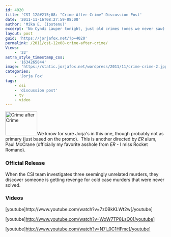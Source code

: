 ```yaml
---
id: 4020
title: 'CSI 12&#215;08: "Crime After Crime" Discussion Post'
date: '2011-11-16T08:27:59-08:00'
author: 'Mika E. (Ipstenu)'
excerpt: 'No Cyndi Lauper tonight, just old crimes (ones we never saw) being revenged on.  Three bodies later...'
layout: post
guid: 'https://jorjafox.net/?p=4020'
permalink: /2011/csi-12x08-crime-after-crime/
Views:
    - '22'
astra_style_timestamp_css:
    - '1634265844'
image: 'https://static.jorjafox.net/wordpress/2011/11/crime-crime-2.jpg'
categories:
    - 'Jorja Fox'
tags:
    - csi
    - 'discussion post'
    - tv
    - video
---
```


<img class="alignleft size-thumbnail wp-image-4021" title="Crime after Crime" src="//static.jorjafox.net/wordpress/2011/11/crime-crime-2-210x140.jpg" alt="Crime after Crime" width="100" height="75" />We know for sure Jorja's in this one, though probably not as primary (just based on the promo).  This is another directed by _ER_ alum, Paul McCrane (officially my favorite asshole from _ER_ - I miss Rocket Romano).
<h3>Official Release</h3>
When the CSI team investigates three seemingly unrelated murders, they discover someone is getting revenge for cold case murders that were never solved.
<h3>Videos</h3>
[youtube]http://www.youtube.com/watch?v=7z0BkKLWt2w[/youtube]

[youtube]http://www.youtube.com/watch?v=WxW7TP8LsQ0[/youtube]

[youtube]http://www.youtube.com/watch?v=N7l_0C1HFmc[/youtube]

